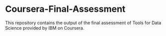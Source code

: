 # Coursera-Final-Assessment
This repository contains the output of the final assessment of Tools for Data Science provided by IBM on Coursera.
